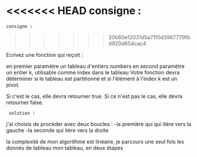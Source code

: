 <<<<<<< HEAD
consigne :
=======
    consigne :
>>>>>>> 20b60e12031d5a71f0d3967779fbd920d654cac4
    
Ecrivez une fonction qui reçoit :

en premier paramètre un tableau d'entiers numbers
en second paramètre un entier k, utilisable comme index dans le tableau
Votre fonction devra déterminer si le tableau est partitionné et si l'élément à l'index k est un pivot.

Si c'est le cas, elle devra retourner true. Si ce n'est pas le cas, elle devra retourner false.

     solution : 
     
j'ai choisis de procéder avec deux boucles :
-la première qui qui itére vers la gauche 
-la seconde qui itère vers la droite

la complexité de mon algorithme est linéaire, je parcours une seul fois les donnés de tableau mon tableau, en deux étapes

